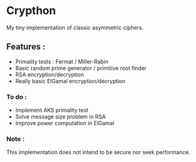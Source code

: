 # Crypthon

My tiny implementation of classic asymmetric ciphers.

## Features :
* Primality tests : Fermat / Miller-Rabin
* Basic random prime generator / primitive root finder
* RSA encryption/decryption
* Really basic ElGamal encryption/decryption

### To do :
* Implement AKS primality test
* Solve message size problem in RSA
* Improve power computation in ElGamal

### Note :
This implementation does not intend to be secure nor seek performance.

